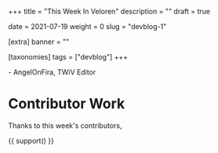 +++
title = "This Week In Veloren"
description = ""
draft = true

date = 2021-07-19
weight = 0
slug = "devblog-1"

[extra]
banner = ""

[taxonomies]
tags = ["devblog"]
+++


\- AngelOnFira, TWiV Editor

# Contributor Work

Thanks to this week's contributors,



{{ support() }}
